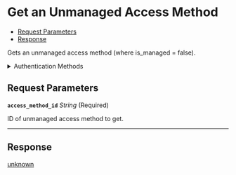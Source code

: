 # Get an Unmanaged Access Method

- [Request Parameters](#request-parameters)
- [Response](#response)

Gets an unmanaged access method (where is_managed = false).


<details>

<summary>Authentication Methods</summary>

- API key
- Personal access token
  <br>Must also include the `seam-workspace` header in the request.

To learn more, see [Authentication](https://docs.seam.co/latest/api/authentication).
</details>

## Request Parameters

**`access_method_id`** *String* (Required)

ID of unmanaged access method to get.

---


## Response

[unknown](./)


